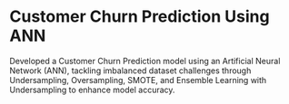 # Customer Churn Prediction Using ANN
<p>Developed a Customer Churn Prediction model using an Artificial Neural Network (ANN), tackling imbalanced dataset challenges through Undersampling, Oversampling, SMOTE, and Ensemble Learning with Undersampling to enhance model accuracy.</p>